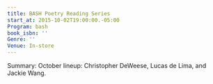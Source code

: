 ```yaml
---
title: BASH Poetry Reading Series
start_at: 2015-10-02T19:00:00.-05:00
Program: bash
book_isbn: ''
Genre: ''
Venue: In-store
---
```

Summary: October lineup: Christopher DeWeese, Lucas de Lima, and Jackie Wang.